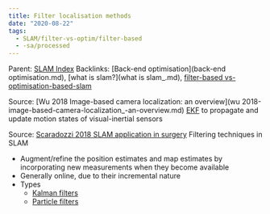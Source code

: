 ```yaml
---
title: Filter localisation methods
date: "2020-08-22"
tags:
  - SLAM/filter-vs-optim/filter-based
  - -sa/processed
---
```


Parent: [SLAM Index](slam-index.md)
Backlinks: [Back-end optimisation](back-end optimisation.md), [what is slam?](what is slam_.md), [filter-based vs-optimisation-based-slam](filter-based-vs-optimisation-based-slam.md)

Source: [Wu 2018 Image-based camera localization: an overview](wu 2018-image-based-camera-localization_-an-overview.md)
[EKF](http://www.evernote.com/shard/s484/nl/217355218/2b2f591f-ed5f-44e0-ba5c-0a3c00bcd84b) to propagate and update motion states of visual-inertial sensors

Source: [Scaradozzi 2018 SLAM application in surgery](scaradozzi-2018-slam-application-in-surgery.md)
Filtering techniques in SLAM

*   Augment/refine the position estimates and map estimates by incorporating new measurements when they become available
*   Generally online, due to their incremental nature
*   Types
    *   [Kalman filters](http://www.evernote.com/shard/s484/nl/217355218/bb893af4-28b5-484b-b110-cdcb4eb91477)
    *   [Particle filters](http://www.evernote.com/shard/s484/nl/217355218/bb8987d6-8689-4bde-9f15-653a99a1863a)

